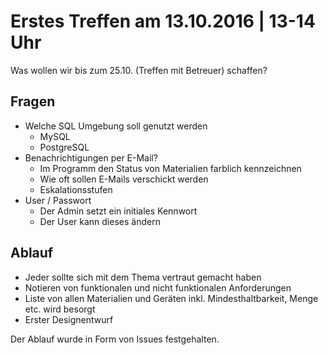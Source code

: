 # Erstes Treffen am 13.10.2016 | 13-14 Uhr

Was wollen wir bis zum 25.10. (Treffen mit Betreuer) schaffen?

## Fragen
- Welche SQL Umgebung soll genutzt werden
    - MySQL
    - PostgreSQL
- Benachrichtigungen per E-Mail?
    - Im Programm den Status von Materialien farblich kennzeichnen
    - Wie oft sollen E-Mails verschickt werden
    - Eskalationsstufen
- User / Passwort
    - Der Admin setzt ein initiales Kennwort
    - Der User kann dieses ändern


## Ablauf

- Jeder sollte sich mit dem Thema vertraut gemacht haben
- Notieren von funktionalen und nicht funktionalen Anforderungen
- Liste von allen Materialien und Geräten inkl. Mindesthaltbarkeit, Menge etc. wird besorgt
- Erster Designentwurf

Der Ablauf wurde in Form von Issues festgehalten.
